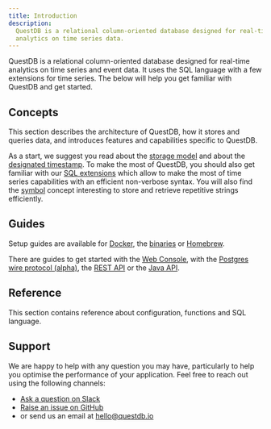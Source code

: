 ```yaml
---
title: Introduction
description:
  QuestDB is a relational column-oriented database designed for real-time
  analytics on time series data.
---
```


QuestDB is a relational column-oriented database designed for real-time
analytics on time series and event data. It uses the SQL language with a few
extensions for time series. The below will help you get familiar with QuestDB
and get started.

## Concepts

This section describes the architecture of QuestDB, how it stores and queries
data, and introduces features and capabilities specific to QuestDB.

As a start, we suggest you read about the
[storage model](/docs/concept/storage-model/) and about the
[designated timestamp](/docs/concept/designated-timestamp/). To make the most of
QuestDB, you should also get familiar with our
[SQL extensions](/docs/concept/sql-extensions/) which allow to make the most of
time series capabilities with an efficient non-verbose syntax. You will also
find the [symbol](/docs/concept/symbol/) concept interesting to store and
retrieve repetitive strings efficiently.

## Guides

Setup guides are available for [Docker](/docs/guide/docker/), the
[binaries](/docs/guide/binaries/) or [Homebrew](/docs/guide/homebrew/).

There are guides to get started with the
[Web Console](/docs/guide/web-console/), with the
[Postgres wire protocol (alpha)](/docs/guide/postgres-wire/), the
[REST API](/docs/guide/rest/) or the [Java API](/docs/api/java/).

## Reference

This section contains reference about configuration, functions and SQL language.

## Support

We are happy to help with any question you may have, particularly to help you
optimise the performance of your application. Feel free to reach out using the
following channels:

- [Ask a question on Slack]({@slackUrl@})
- [Raise an issue on GitHub]({@githubUrl@}/issues)
- or send us an email at [hello@questdb.io](mailto:hello@questdb.io)
